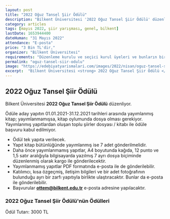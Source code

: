 ```yaml
---
layout: post
title: "2022 Oğuz Tansel Şiir Ödülü"
description: "Bilkent Üniversitesi '2022 Oğuz Tansel Şiir Ödülü' düzenliyor."
category: articles
tags: [mayıs 2022, şiir yarışması, genel, bilkent]
lastDate: 1653944400
dateHuman: "31 Mayıs 2022"
attendance: "E-posta"
price: "3 Bin TL'dir."
organizer: "Bilkent Üniversitesi"
requirements: "Düzenleme kurulu ve seçici kurul üyeleri ve bunların birinci derece yakınları dışındaki herkes katılabilir."
permalink: "oguz-tansel-siir-odulu"
image: "https://edebiyatyarismalari.com/images/2022/nisan/oguz-tansel-siir-odulu.jpg"
excerpt:  "Bilkent Üniversitesi <strong> 2022 Oğuz Tansel Şiir Ödülü </strong> düzenliyor."
---
```


## 2022 Oğuz Tansel Şiir Ödülü
Bilkent Üniversitesi **2022 Oğuz Tansel Şiir Ödülü** düzenliyor.

Ödüle aday yapıtın 01.01.2021-31.12.2021 tarihleri arasında yayımlanmış kitap; yayımlanmamışsa, kitap oylumunda dosya olması gerekiyor. Yayımlanmış yapıtlardan oluşan toplu şiirler dosyası / kitabı ile ödüle başvuru kabul edilmiyor.

- Ödül tek yapıta verilecek. 
- Yapıt kitap bütünlüğünde yayımlanmış ise 7 adet gönderilmelidir. 
- Daha önce yayımlanmamış yapıtlar, A4 boyutunda kağıda, 12 punto ve 1,5 satır aralığıyla bilgisayarda yazılmış 7 ayrı dosya biçiminde düzenlenmiş olarak kargo ile gönderilecektir. 
- Yayımlanmamış yapıtlar PDF formatında e-posta ile de gönderilebilir. 
- Katılımcı, kısa özgeçmiş, iletişim bilgileri ve bir adet fotoğrafının bulunduğu ayrı bir zarfı yapıtıyla birlikte ulaştıracaktır. Bunlar da e-posta ile gönderilebilir.
- Başvurular **ottem@bilkent.edu.tr** e-posta adresine yapılacaktır.


### 2022 Oğuz Tansel Şiir Ödülü'nün Ödülleri
Ödül Tutarı: 3000 TL